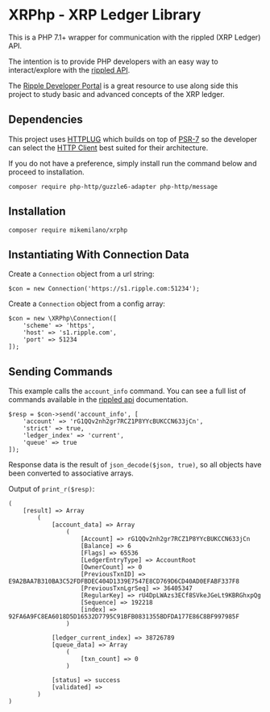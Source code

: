 XRPhp - XRP Ledger Library
==========================

This is a PHP 7.1+ wrapper for communication with the rippled (XRP Ledger) API.

The intention is to provide PHP developers with an easy way to interact/explore
with the [rippled API](https://developers.ripple.com/rippled-api.html).

The [Ripple Developer Portal](https://developers.ripple.com/) is a great resource
to use along side this project to study basic and advanced concepts of the XRP ledger.

Dependencies
------------

This project uses [HTTPLUG](http://docs.php-http.org/en/latest/index.html) which builds
on top of [PSR-7](https://www.php-fig.org/psr/psr-7/) so the developer can select the
[HTTP Client](http://docs.php-http.org/en/latest/clients.html) best suited for their
architecture.

If you do not have a preference, simply install run the command below and proceed to installation.

```
composer require php-http/guzzle6-adapter php-http/message
```

Installation
------------

```
composer require mikemilano/xrphp
```

## Instantiating With Connection Data

Create a `Connection` object from a url string:
```
$con = new Connection('https://s1.ripple.com:51234');
```

Create a `Connection` object from a config array:
```
$con = new \XRPhp\Connection([
    'scheme' => 'https',
    'host' => 's1.ripple.com',
    'port' => 51234
]);
```

## Sending Commands

This example calls the `account_info` command. You can see a full
list of commands available in the [rippled api](https://developers.ripple.com/rippled-api.html)
documentation.

```
$resp = $con->send('account_info', [
    'account' => 'rG1QQv2nh2gr7RCZ1P8YYcBUKCCN633jCn',
    'strict' => true,
    'ledger_index' => 'current',
    'queue' => true
]);
```

Response data is the result of `json_decode($json, true)`, so all
objects have been converted to associative arrays.

Output of `print_r($resp)`:
```
(
    [result] => Array
        (
            [account_data] => Array
                (
                    [Account] => rG1QQv2nh2gr7RCZ1P8YYcBUKCCN633jCn
                    [Balance] => 6
                    [Flags] => 65536
                    [LedgerEntryType] => AccountRoot
                    [OwnerCount] => 0
                    [PreviousTxnID] => E9A2BAA7B310BA3C52FDFBDEC404D1339E7547E8CD769D6CD40AD0EFABF337F8
                    [PreviousTxnLgrSeq] => 36405347
                    [RegularKey] => rU4DpLWAzs3ECf8SVkeJGeLt9KBRGhxpQg
                    [Sequence] => 192218
                    [index] => 92FA6A9FC8EA6018D5D16532D7795C91BFB0831355BDFDA177E86C8BF997985F
                )

            [ledger_current_index] => 38726789
            [queue_data] => Array
                (
                    [txn_count] => 0
                )

            [status] => success
            [validated] => 
        )
)
```
